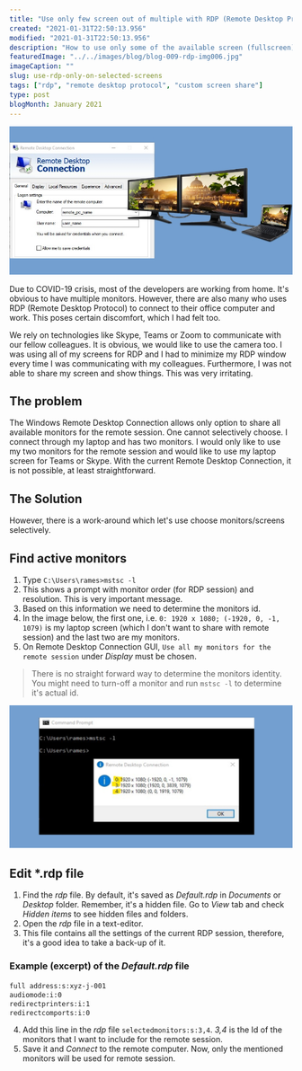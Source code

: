 ```yaml
---
title: "Use only few screen out of multiple with RDP (Remote Desktop Protocol)"
created: "2021-01-31T22:50:13.956"
modified: "2021-01-31T22:50:13.956"
description: "How to use only some of the available screen (fullscreen) with RDP?"
featuredImage: "../../images/blog/blog-009-rdp-img006.jpg"
imageCaption: ""
slug: use-rdp-only-on-selected-screens
tags: ["rdp", "remote desktop protocol", "custom screen share"]
type: post
blogMonth: January 2021
---
```


![blog image](../../images/blog/blog-009-rdp-img006.jpg " ")

Due to COVID-19 crisis, most of the developers are working from home. It's obvious to have multiple monitors. However, there are also many who uses RDP (Remote Desktop Protocol) to connect to their office computer and work. This poses certain discomfort, which I had felt too.

We rely on technologies like Skype, Teams or Zoom to communicate with our fellow colleagues. It is obvious, we would like to use the camera too. I was using all of my screens for RDP and I had to minimize my RDP window every time I was communicating with my colleagues. Furthermore, I was not able to share my screen and show things. This was very irritating.

## The problem

The Windows Remote Desktop Connection allows only option to share all available monitors for the remote session. One cannot selectively choose. I connect through my laptop and has two monitors. I would only like to use my two monitors for the remote session and would like to use my laptop screen for Teams or Skype. With the current Remote Desktop Connection, it is not possible, at least straightforward.

## The Solution

However, there is a work-around which let's use choose monitors/screens selectively.

## Find active monitors

1. Type `C:\Users\rames>mstsc -l`
2. This shows a prompt with monitor order (for RDP session) and resolution. This is very important message.
3. Based on this information we need to determine the monitors id.
4. In the image below, the first one, i.e. `0: 1920 x 1080; (-1920, 0, -1, 1079)` is my laptop screen (which I don't want to share with remote session) and the last two are my monitors.
5. On Remote Desktop Connection GUI, `Use all my monitors for the remote session` under _Display_ must be chosen.

> There is no straight forward way to determine the monitors identity. You might need to turn-off a monitor and run `mstsc -l` to determine it's actual id.

![blog image](../../images/blog/blog-009-rdp-screen-ids-img15.jpg " ")

## Edit \*.rdp file

1. Find the _rdp_ file. By default, it's saved as _Default.rdp_ in _Documents_ or _Desktop_ folder. Remember, it's a hidden file. Go to _View_ tab and check _Hidden items_ to see hidden files and folders.
2. Open the _rdp_ file in a text-editor.
3. This file contains all the settings of the current RDP session, therefore, it's a good idea to take a back-up of it.

### Example (excerpt) of the _Default.rdp_ file

```
full address:s:xyz-j-001
audiomode:i:0
redirectprinters:i:1
redirectcomports:i:0
```

4. Add this line in the _rdp_ file `selectedmonitors:s:3,4`. _3,4_ is the Id of the monitors that I want to include for the remote session.
5. Save it and _Connect_ to the remote computer. Now, only the mentioned monitors will be used for remote session.
